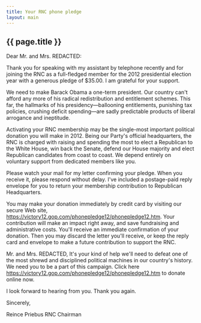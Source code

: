 ```yaml
---
title: Your RNC phone pledge
layout: main
---
```


## {{ page.title }}

Dear Mr. and Mrs. REDACTED:
 
Thank you for speaking with my assistant by telephone recently and for joining the RNC as a full-fledged member for the 2012 presidential election year with a generous pledge of $35.00. I am grateful for your support.
 
We need to make Barack Obama a one-term president. Our country can't afford any more of his radical redistribution and entitlement schemes. This far, the hallmarks of his presidency—ballooning entitlements, punishing tax policies, crushing deficit spending—are sadly predictable products of liberal arrogance and ineptitude. 
 
Activating your RNC membership may be the single-most important political donation you will make in 2012. Being our Party's official headquarters, the RNC is charged with raising and spending the most to elect a Republican to the White House, win back the Senate, defend our House majority and elect Republican candidates from coast to coast. We depend entirely on voluntary support from dedicated members like you.
 
Please watch your mail for my letter confirming your pledge. When you receive it, please respond without delay. I've included a postage-paid reply envelope for you to return your membership contribution to Republican Headquarters.
 
You may make your donation immediately by credit card by visiting our secure Web site, https://victory12.gop.com/phonepledge12/phonepledge12.htm. Your contribution will make an impact right away, and save fundraising and administrative costs. You'll receive an immediate confirmation of your donation. Then you may discard the letter you'll receive, or keep the reply card and envelope to make a future contribution to support the RNC.
 
Mr. and Mrs. REDACTED, It's your kind of help we'll need to defeat one of the most shrewd and disciplined political machines in our country's history. We need you to be a part of this campaign. Click here https://victory12.gop.com/phonepledge12/phonepledge12.htm to donate online now. 
 
I look forward to hearing from you. Thank you again.
 
Sincerely,
 
Reince Priebus
RNC Chairman